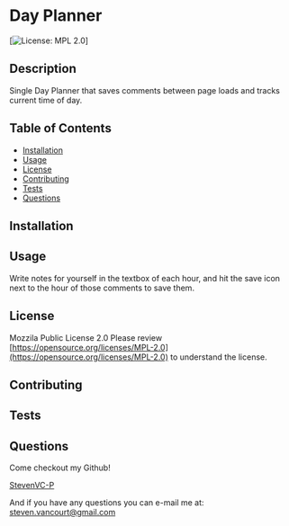 
# Day Planner

[![License: MPL 2.0](https://img.shields.io/badge/License-MPL%202.0-brightgreen.svg)]

## Description
Single Day Planner that saves comments between page loads and tracks current time of day.

##  Table of Contents

* [Installation](#Installation)
* [Usage](#Usage)
* [License](#License)
* [Contributing](#Contributing)
* [Tests](#Tests)
* [Questions](#Questions)

## Installation


## Usage
Write notes for yourself in the textbox of each hour, and hit the save icon next to the hour of those comments to save them.

## License
Mozzila Public License 2.0
Please review [https://opensource.org/licenses/MPL-2.0](https://opensource.org/licenses/MPL-2.0) to understand the license.

## Contributing


## Tests


## Questions
Come checkout my Github!

[StevenVC-P](https://www.github/StevenVC-P)

And if you have any questions you can e-mail me at:
[steven.vancourt@gmail.com](steven.vancourt@gmail.com)
